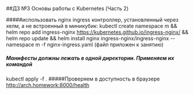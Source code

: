 ##ДЗ №3  Основы работы с Kubernetes (Часть 2)

#####использовать nginx ingress контроллер, установленный через хелм, а не встроенный в миникубик:
kubectl create namespace m && helm repo add ingress-nginx https://kubernetes.github.io/ingress-nginx/ && helm repo update && helm install nginx ingress-nginx/ingress-nginx --namespace m -f nginx-ingress.yaml (файл приложен к занятию)
##### Манифесты должны лежать в одной директории. Применяем их командой 
kubectl apply -f .
#####Проверяем в доступность в браузере
http://arch.homework:8000/health
